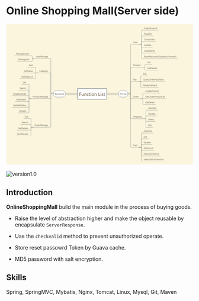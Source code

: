 # Online Shopping Mall(Server side)
![FunctionList](./FunctionList.png)

![version1.0](https://img.shields.io/badge/mall-v1.0-brightgreen.svg)
## Introduction
**OnlineShoppingMall** build the main module in the process of buying goods.

- Raise the level of abstraction higher and make the object reusable by encapsulate `ServerResponse`.

- Use the `checkvalid` method to prevent unauthorized operate.

- Store reset passowrd Token by Guava cache.

- MD5 password with salt encryption.
## Skills
Spring, SpringMVC, Mybatis, Nginx, Tomcat, Linux, Mysql, Git, Maven

